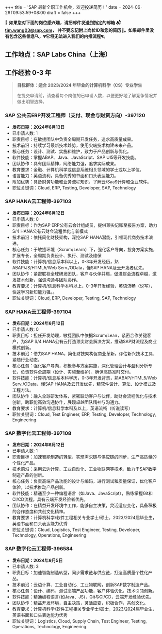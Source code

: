 +++
title = 'SAP 最新全职工作机会，欢迎投递简历！'
date = 2024-06-26T09:53:59+08:00
draft = false
+++

**📢 如果您对下面的岗位感兴趣，请把邮件发送到指定的邮箱
📬[tim.wang03@sap.com](mailto:tim.wang03@sap.com)，
并不要忘记附上岗位ID和您的简历📄。如果邮件里没有包含这些信息🔍，💔它将无法进入我们的内推流程💔。**

## 工作地点：SAP Labs China（上海）

## 工作经验 0-3 年

> **目标群体：适合 2023/2024 年毕业的计算机科学（CS）专业学生**
> 
> 在提交申请前，请查看每个岗位的已申请人数，以便更好地了解竞争情况并做出明智选择。

### SAP 公共云ERP开发工程师（支付、现金与财资方向）-397120

- **发布日期：2024年6月13日**
- 已申请人数: 1
- 职责目标：在敏捷团队中负责全周期开发任务，追求高质量成果。
- 技术前沿：持续学习最新技术趋势，使用尖端技术构建未来产品。
- 核心任务：设计、测试、实施和维护，致力于产品创新与优化。
- 软件技能：掌握ABAP、Java、JavaScript、SAP UI5等开发技能。
- 团队协作：具有团队精神，网络能力强，追求实际成果。
- 教育要求：金融、计算机科学或信息系统相关领域的学士或以上学位。
- 语言能力：英语流利，具备优秀的书面和口头表达能力。
- 附加优势：具备财务功能和业务流程知识，了解云/SaaS计算和企业软件。
- 职位关键词：Cloud, ERP, Testing, Developer, SAP, Technology

### SAP HANA云工程师-397103

- **发布日期：2024年6月12日**
- 已申请人数: 0
- 职责目标：作为SAP ERP公有云会计组成员，提供顶尖记账至报告方案，助力S/4 HANA公有云财会流程优化与新模式
- 技术前沿：依托简化财技架构，深挖SAP HANA潜能，引领现代商务技术演进。
- 核心任务：于敏捷环境（Scrum/Learn）下，强化客户导向，投身方案实施，扩展专长，全周期负责设计、执行、测试及维保
- 软件技能：计算机/信息系本科以上，0-3年开发经历，熟ABAP/JS/HTML5/Web Serv./OData，懂SAP HANA及云开发者优先。
- 团队协作：紧密联袂全球研发团队，客户与伙伴并肩，促进财会流程卓越，激发技术创新，强调沟通与团队协作。
- 教育要求：计算机/信息科学本科以上，0-3年开发经验，英语流畅（说写），快速学习新知能力强。。
- 职位关键词：Cloud, ERP, Developer, Testing, SAP, Technology

### SAP HANA云工程师-397104

- **发布日期：2024年6月12日**
- 已申请人数: 0
- 职责目标：担任开发助理，敏捷团队中依据Scrum/Lean，紧密合作关键客户，为SAP S/4 HANA公有云打造顶尖财会解决方案，推动SAP财流程及商业模式创新。
- 技术前沿：借力SAP HANA，简化财技架构促商业革新，评估新兴技术工具，紧随行业动态。
- 核心任务：强化客户导向，积极参与方案实施，深化管理会计与盈利分析专长，负责软件全周期（设计、实施至维护），确保高质准时交付。
- 软件技能：计算机/信息系本科学历，0-3年开发背景，熟ABAP/HTML5/Web Serv./OData，懂SAP HANA及云开发优先，精软件设计、算法、设计模式及工程方法。
- 团队协作：融入全球研发体系，紧密联动客户与伙伴，助财会流程优化与技术创新，跨职能高效沟通协作，展现卓越团队精神与沟通力。
- 教育要求：计算机/信息科学本科及以上，英语流畅（听说读写）
- 职位关键词：Cloud, Test Engineer, ERP, Testing, Developer, Technology, Engineering

### SAP 数字化云工程师-397108

- **发布日期：2024年6月12日**
- 已申请人数: 1  
- 职责目标：加速智能制造的转型，实现需求链与供应链的同步，生产高质量的个性化产品。
- 技术前沿：采用云边计算、工业自动化、工业物联网等技术，致力于SAP数字制造产品的创新。
- 核心任务：负责高端产品功能的设计与编码，进行测试和质量保证，优化客户体验，以技术推动产品创新。
- 软件技能：精通至少一种编程语言（如Java、JavaScript），熟练掌握Git和CI/CD流程，具有云端开发经验者优先。
- 团队协作：在精益开发环境中工作，能够自主决策，灵活适应变化，具备积极的合作态度和共创文化精神。
- 教育要求：计算机科学/软件工程相关专业学士/硕士，2023/2024届毕业生，英语书面和口头表达能力优秀
- 职位关键词：Cloud, Logistics, Test Engineer, Testing, Developer, Technology, Operations, Engineering

### SAP 数字化云工程师-396584

- **发布日期：2024年6月5日**
- 已申请人数: 3
- 职责目标：加速智能制造转型，同步需求链与供应链，打造高质量个性化产品。
- 技术前沿：云边计算、工业自动化、工业物联网，创新SAP数字制造产品。
- 核心任务：设计、编码、测试高端产品功能，客户体验优化，技术引领创新。
- 软件技能：精通编程语言(如Java、JS)，Git与CI/CD，云端开发经验优先。
- 团队协作：精益开发环境，自主决策，灵活应变，积极合作，共创文化。
- 教育要求：计算机科学/软件工程相关专业学士/硕士，2023/2024届毕业生，英语书面和口头表达能力优秀
- 职位关键词：Logistics, Cloud, Supply Chain, Test Engineer, Testing, Operations, Technology, Engineering

<!-- ### SAP 公共云ERP开发工程师（支付、现金与财资方向）-397123

- **发布日期：2024年6月13日**
- 职责目标：推动智能制造与供应链同步，创造个性化高质量产品。
- 技术前沿：运用云边计算、工业自动化及物联网，创新SAP数字制造。
- 核心任务：设计编码高端功能，测试保障质量，优化体验，技术驱动创新。
- 软件技能：精通Java/JavaScript等，熟练Git/CI/CD，云端开发经验优先。
- 团队协作：精益环境中自主决策，灵活适应，积极合作，共创文化。
- 教育要求：计算机/软件工程相关学士/硕士，2023/2024届，优秀英文。
- 职位关键词：Cloud, ERP, Testing, Developer, SAP, Technology -->